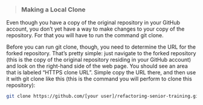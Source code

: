 > ### Making a Local Clone

Even though you have a copy of the original repository in your GitHub account, you don’t yet have a way to make changes to your copy of the repository. For that you will have to run the command git clone.

Before you can run git clone, though, you need to determine the URL for the forked repository. That’s pretty simple: just navigate to the forked repository (this is the copy of the original repository residing in your GitHub account) and look on the right-hand side of the web page. You should see an area that is labeled “HTTPS clone URL”. Simple copy the URL there, and then use it with git clone like this (this is the command you will perform to clone this repository):

```bash
git clone https://github.com/[your user]/refactoring-senior-training.git
```